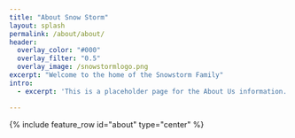 ```yaml
---
title: "About Snow Storm"
layout: splash
permalink: /about/about/
header:
  overlay_color: "#000"
  overlay_filter: "0.5"
  overlay_image: /snowstormlogo.png
excerpt: "Welcome to the home of the Snowstorm Family"
intro:
  - excerpt: 'This is a placeholder page for the About Us information.'

---
```


{% include feature_row id="about" type="center" %}
